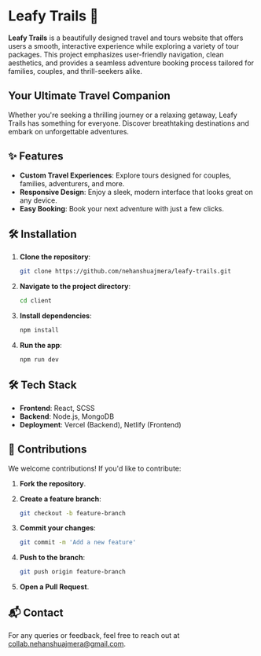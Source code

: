# Leafy Trails 🌿

**Leafy Trails** is a beautifully designed travel and tours website that offers users a smooth, interactive experience while exploring a variety of tour packages. This project emphasizes user-friendly navigation, clean aesthetics, and provides a seamless adventure booking process tailored for families, couples, and thrill-seekers alike.

## Your Ultimate Travel Companion

Whether you're seeking a thrilling journey or a relaxing getaway, Leafy Trails has something for everyone. Discover breathtaking destinations and embark on unforgettable adventures.

## ✨ Features

- **Custom Travel Experiences**: Explore tours designed for couples, families, adventurers, and more.
- **Responsive Design**: Enjoy a sleek, modern interface that looks great on any device.
- **Easy Booking**: Book your next adventure with just a few clicks.

## 🛠 Installation

1. **Clone the repository**:
   ```bash  
   git clone https://github.com/nehanshuajmera/leafy-trails.git

2. **Navigate to the project directory**:
   ```bash
   cd client

3. **Install dependencies**:
   ```bash
   npm install

4. **Run the app**:
   ```bash
   npm run dev

## 🛠️ Tech Stack
- **Frontend**: React, SCSS
- **Backend**: Node.js, MongoDB
- **Deployment**: Vercel (Backend), Netlify (Frontend)

## 🤝 Contributions
We welcome contributions! If you'd like to contribute:

1. **Fork the repository**.

2. **Create a feature branch**:
   ```bash
   git checkout -b feature-branch

3. **Commit your changes**:
   ```bash
   git commit -m 'Add a new feature'

4. **Push to the branch**:
   ```bash
   git push origin feature-branch

5. **Open a Pull Request**.

## 📬 Contact
For any queries or feedback, feel free to reach out at collab.nehanshuajmera@gmail.com.
